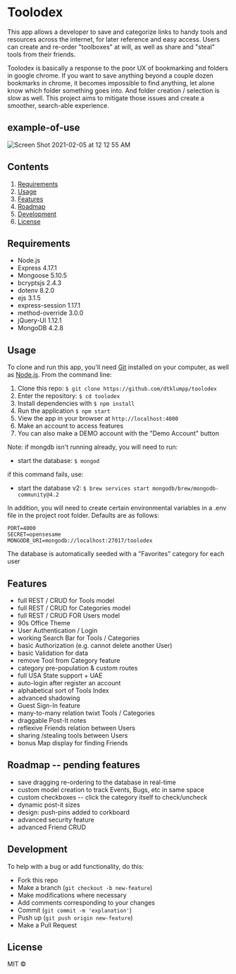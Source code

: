 # Toolodex

This app allows a developer to save and categorize links to handy tools and resources across the internet, for later reference and easy access.  Users can create and re-order "toolboxes" at will, as well as share and "steal" tools from their friends.

Toolodex is basically a response to the poor UX of bookmarking and folders in google chrome.  If you want to save anything beyond a couple dozen bookmarks in chrome, it becomes impossible to find anything, let alone know which folder something goes into.  And folder creation / selection is slow as well.  This project aims to mitigate those issues and create a smoother, search-able experience.

## example-of-use

![Screen Shot 2021-02-05 at 12 12 55 AM](https://user-images.githubusercontent.com/65556316/107082573-602fe500-67c2-11eb-867f-bb36a9b21728.png)


## Contents

  1. [Requirements](#Requirements)
  1. [Usage](#Usage)
  1. [Features](#Features)
  1. [Roadmap](#Roadmap)
  1. [Development](#Development)
  1. [License](#License)

## Requirements

- Node.js
- Express 4.17.1
- Mongoose 5.10.5
- bcryptsjs 2.4.3
- dotenv 8.2.0
- ejs 3.1.5
- express-session 1.17.1
- method-override 3.0.0
- jQuery-UI 1.12.1
- MongoDB 4.2.8

## Usage

To clone and run this app, you'll need [Git](https://git-scm.com) installed on your computer, as well as [Node.js](https://nodejs.org/en/download/). From the command line:

1. Clone this repo: `$ git clone https://github.com/dtklumpp/toolodex`
1. Enter the repository: `$ cd toolodex`
1. Install dependencies with `$ npm install`
1. Run the application `$ npm start`
1. View the app in your browser at `http://localhost:4000`
1. Make an account to access features
1. You can also make a DEMO account with the "Demo Account" button

Note: if mongdb isn't running already, you will need to run:

- start the database: `$ mongod`

if this command fails, use:

- start the database v2: `$ brew services start mongodb/brew/mongodb-community@4.2`

In addition, you will need to create certain environmental variables in a .env file in the project root folder.  Defaults are as follows:

```
PORT=4000
SECRET=opensesame
MONGODB_URI=mongodb://localhost:27017/toolodex
```

The database is automatically seeded with a "Favorites" category for each user



## Features

- full REST / CRUD for Tools model
- full REST / CRUD for Categories model
- full REST / CRUD FOR Users model
- 90s Office Theme
- User Authentication / Login
- working Search Bar for Tools / Categories
- basic Authorization (e.g. cannot delete another User)
- basic Validation for data
- remove Tool from Category feature
- category pre-population & custom routes
- full USA State support + UAE
- auto-login after register an account
- alphabetical sort of Tools Index
- advanced shadowing
- Guest Sign-In feature
- many-to-many relation twixt Tools / Categories
- draggable Post-It notes
- reflexive Friends relation between Users
- sharing /stealing tools between Users
- bonus Map display for finding Friends
    

## Roadmap -- pending features

- save dragging re-ordering to the database in real-time
- custom model creation to track Events, Bugs, etc in same space
- custom checkboxes -- click the category itself to check/uncheck
- dynamic post-it sizes
- design: push-pins added to corkboard
- advanced security feature
- advanced Friend CRUD


## Development

To help with a bug or add functionality, do this:

- Fork this repo
- Make a branch (`git checkout -b new-feature`)
- Make modifications where necessary
- Add comments corresponding to your changes
- Commit (`git commit -m 'explanation'`)
- Push up (`git push origin new-feature`)
- Make a Pull Request 


## License

MIT ©

